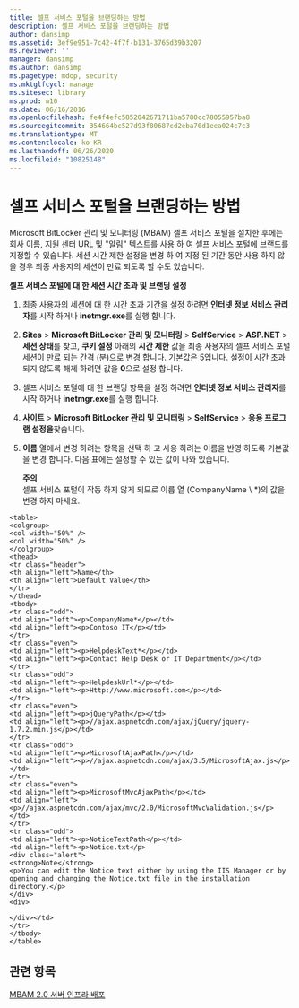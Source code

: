 ```yaml
---
title: 셀프 서비스 포털을 브랜딩하는 방법
description: 셀프 서비스 포털을 브랜딩하는 방법
author: dansimp
ms.assetid: 3ef9e951-7c42-4f7f-b131-3765d39b3207
ms.reviewer: ''
manager: dansimp
ms.author: dansimp
ms.pagetype: mdop, security
ms.mktglfcycl: manage
ms.sitesec: library
ms.prod: w10
ms.date: 06/16/2016
ms.openlocfilehash: fe4f4efc5852042671711ba5780cc78055957ba8
ms.sourcegitcommit: 354664bc527d93f80687cd2eba70d1eea024c7c3
ms.translationtype: MT
ms.contentlocale: ko-KR
ms.lasthandoff: 06/26/2020
ms.locfileid: "10825148"
---
```

# 셀프 서비스 포털을 브랜딩하는 방법


Microsoft BitLocker 관리 및 모니터링 (MBAM) 셀프 서비스 포털을 설치한 후에는 회사 이름, 지원 센터 URL 및 "알림" 텍스트를 사용 하 여 셀프 서비스 포털에 브랜드를 지정할 수 있습니다. 세션 시간 제한 설정을 변경 하 여 지정 된 기간 동안 사용 하지 않을 경우 최종 사용자의 세션이 만료 되도록 할 수도 있습니다.

**셀프 서비스 포털에 대 한 세션 시간 초과 및 브랜딩 설정**

1.  최종 사용자의 세션에 대 한 시간 초과 기간을 설정 하려면 **인터넷 정보 서비스 관리자**를 시작 하거나 **inetmgr.exe**를 실행 합니다.

2.  **Sites** &gt; **Microsoft BitLocker 관리 및 모니터링** &gt; **SelfService** &gt; **ASP.NET** &gt; **세션 상태**를 찾고, **쿠키 설정** 아래의 **시간 제한** 값을 최종 사용자의 셀프 서비스 포털 세션이 만료 되는 간격 (분)으로 변경 합니다. 기본값은 5입니다. 설정이 시간 초과 되지 않도록 해제 하려면 값을 **0**으로 설정 합니다.

3.  셀프 서비스 포털에 대 한 브랜딩 항목을 설정 하려면 **인터넷 정보 서비스 관리자**를 시작 하거나 **inetmgr.exe**를 실행 합니다.

4.  **사이트** &gt; **Microsoft BitLocker 관리 및 모니터링** &gt; **SelfService** &gt; **응용 프로그램 설정을**찾습니다.

5.  **이름** 열에서 변경 하려는 항목을 선택 하 고 사용 하려는 이름을 반영 하도록 기본값을 변경 합니다. 다음 표에는 설정할 수 있는 값이 나와 있습니다.

    **주의**  
    셀프 서비스 포털이 작동 하지 않게 되므로 이름 열 (CompanyName \ *)의 값을 변경 하지 마세요.



~~~
<table>
<colgroup>
<col width="50%" />
<col width="50%" />
</colgroup>
<thead>
<tr class="header">
<th align="left">Name</th>
<th align="left">Default Value</th>
</tr>
</thead>
<tbody>
<tr class="odd">
<td align="left"><p>CompanyName*</p></td>
<td align="left"><p>Contoso IT</p></td>
</tr>
<tr class="even">
<td align="left"><p>HelpdeskText*</p></td>
<td align="left"><p>Contact Help Desk or IT Department</p></td>
</tr>
<tr class="odd">
<td align="left"><p>HelpdeskUrl*</p></td>
<td align="left"><p>Http://www.microsoft.com</p></td>
</tr>
<tr class="even">
<td align="left"><p>jQueryPath</p></td>
<td align="left"><p>//ajax.aspnetcdn.com/ajax/jQuery/jquery-1.7.2.min.js</p></td>
</tr>
<tr class="odd">
<td align="left"><p>MicrosoftAjaxPath</p></td>
<td align="left"><p>//ajax.aspnetcdn.com/ajax/3.5/MicrosoftAjax.js</p></td>
</tr>
<tr class="even">
<td align="left"><p>MicrosoftMvcAjaxPath</p></td>
<td align="left"><p>//ajax.aspnetcdn.com/ajax/mvc/2.0/MicrosoftMvcValidation.js</p></td>
</tr>
<tr class="odd">
<td align="left"><p>NoticeTextPath</p></td>
<td align="left"><p>Notice.txt</p>
<div class="alert">
<strong>Note</strong>  
<p>You can edit the Notice text either by using the IIS Manager or by opening and changing the Notice.txt file in the installation directory.</p>
</div>
<div>

</div></td>
</tr>
</tbody>
</table>
~~~



## 관련 항목


[MBAM 2.0 서버 인프라 배포](deploying-the-mbam-20-server-infrastructure-mbam-2.md)









